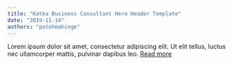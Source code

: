 ```yaml
---
title: "Katka Business Consultant Hero Header Template"
date: "2019-11-14"
authors: "patohmahinge"
---
```


Lorem ipsum dolor sit amet, consectetur adipiscing elit. Ut elit tellus, luctus nec ullamcorper mattis, pulvinar dapibus leo. [Read more](#)
